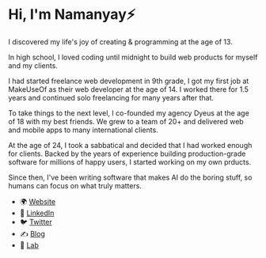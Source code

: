 # Hi, I'm Namanyay⚡

I discovered my life's joy of creating & programming at the age of 13. 

In high school, I loved coding until midnight to build web products for myself and my clients. 

I had started freelance web development in 9th grade, I got my first job at MakeUseOf as their web developer at the age of 14. I worked there for 1.5 years and continued solo freelancing for many years after that.

To take things to the next level, I co-founded my agency Dyeus at the age of 18 with my best friends. We grew to a team of 20+ and delivered web and mobile apps to many international clients.

At the age of 24, I took a sabbatical and decided that I had worked enough for clients. Backed by the years of experience building production-grade software for millions of happy users, I started working on my own prducts.

Since then, I've been writing software that makes AI do the boring stuff, so humans can focus on what truly matters.

- 🌍 [Website](https://nmn.gl/)
- 📃 [LinkedIn](https://linkedin.com/in/namanyayg)
- 🐦 [Twitter](https://x.com/namanyayg)
- ✍️ [Blog](https://nmn.gl/blog)
- 🧪 [Lab](https://nmn.gl/lab)
